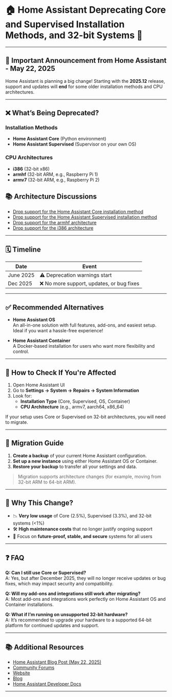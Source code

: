 # 🏠 Home Assistant Deprecating Core and Supervised Installation Methods, and 32-bit Systems 🚫

---

## 📢 Important Announcement from Home Assistant - May 22, 2025

Home Assistant is planning a big change! Starting with the **2025.12** release, support and updates will **end** for some older installation methods and CPU architectures.

---

## ❌ What’s Being Deprecated?

### Installation Methods
- **Home Assistant Core** (Python environment)
- **Home Assistant Supervised** (Supervisor on your own OS)

### CPU Architectures
- **i386** (32-bit x86)
- **armhf** (32-bit ARM, e.g., Raspberry Pi 1)
- **armv7** (32-bit ARM, e.g., Raspberry Pi 2)

## 📚 Architecture Discussions

- [Drop support for the Home Assistant Core installation method](https://github.com/home-assistant/architecture/discussions/1197)
- [Drop support for the Home Assistant Supervised installation method](https://github.com/home-assistant/architecture/discussions/1198)
- [Drop support for the armhf architecture](https://github.com/home-assistant/architecture/discussions/1199)
- [Drop support for the i386 architecture](https://github.com/home-assistant/architecture/discussions/1200)
---

## 🗓️ Timeline

| Date       | Event                                    |
|------------|------------------------------------------|
| June 2025  | ⚠️ Deprecation warnings start             |
| Dec 2025   | ❌ No more support, updates, or bug fixes |

---

## ✅ Recommended Alternatives

- **Home Assistant OS**  
  An all-in-one solution with full features, add-ons, and easiest setup.  
  Ideal if you want a hassle-free experience!

- **Home Assistant Container**  
  A Docker-based installation for users who want more flexibility and control.

---

## 🧐 How to Check If You're Affected

1. Open Home Assistant UI  
2. Go to **Settings → System → Repairs → System Information**  
3. Look for:
   - **Installation Type** (Core, Supervised, OS, Container)  
   - **CPU Architecture** (e.g., armv7, aarch64, x86_64)

If your setup uses Core or Supervised on 32-bit architectures, you will need to migrate.

---

## 🔄 Migration Guide

1. **Create a backup** of your current Home Assistant configuration.  
2. **Set up a new instance** using either Home Assistant OS or Container.  
3. **Restore your backup** to transfer all your settings and data.  

> Migration supports architecture changes (for example, moving from 32-bit ARM to 64-bit ARM).

---

## 💬 Why This Change?

- 📉 **Very low usage** of Core (2.5%), Supervised (3.3%), and 32-bit systems (<1%)  
- 🛠️ **High maintenance costs** that no longer justify ongoing support  
- 🚀 Focus on **future-proof, stable, and secure** systems for all users

---

## ❓ FAQ

**Q: Can I still use Core or Supervised?**  
A: Yes, but after December 2025, they will no longer receive updates or bug fixes, which may impact security and compatibility.

**Q: Will my add-ons and integrations still work after migrating?**  
A: Most add-ons and integrations work perfectly on Home Assistant OS and Container installations.

**Q: What if I’m running on unsupported 32-bit hardware?**  
A: It’s recommended to upgrade your hardware to a supported 64-bit platform for continued updates and support.

---

## 📚 Additional Resources

- [Home Assistant Blog Post (May 22, 2025)](https://www.home-assistant.io/blog/2025/05/22/deprecating-core-supervised-32bit/)
- [Community Forums](https://community.home-assistant.io/)
- [Website](https://www.home-assistant.io/)
- [Blog](https://www.home-assistant.io/blog/)
- [Home Assistant Developer Docs](https://developers.home-assistant.io/)
---

